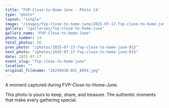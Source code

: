 ```yaml
---
title: "FVP-Close-to-Home-June - Photo 14"
type: "photo"
layout: "single"
image: "/images/fvp-close-to-home-june/2025-07-17-fvp-close-to-home-june-014.jpg"
gallery: "/galleries/fvp-close-to-home-june"
gallery_name: "FVP-Close-to-Home-June"
photo_number: 14
total_photos: 56
prev_photo: "/photos/2025-07-17-fvp-close-to-home-june-013"
next_photo: "/photos/2025-07-17-fvp-close-to-home-june-015"
date: 2025-07-17
event_slug: "fvp-close-to-home-june"
location: ""
original_filename: "20250430-DSC_8094.jpg"
---
```


A moment captured during FVP-Close-to-Home-June.

This photo is yours to keep, share, and treasure. The authentic moments that make every gathering special.